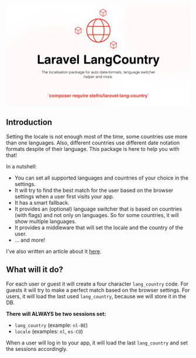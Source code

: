 ![laravel-langcountry.png](./public/laravel-langcountry.png)

## Introduction

Setting the locale is not enough most of the time, some countries use more than one languages. Also, different countries
use different date notation formats despite of their language. This package is here to help you with that!

In a nutshell:

* You can set all supported languages and countries of your choice in the settings.
* It will try to find the best match for the user based on the browser settings when a user first visits your app.
* It has a smart fallback.
* It provides an (optional) language switcher that is based on countries (with flags) and not only on languages. So for
  some
  countries, it will show multiple languages.
* It provides a middleware that will set the locale and the country of the user.
* ... and more!

I've also written an article about
it [here](https://stefrouschop.nl/why-a-locale-is-sometimes-not-enough-in-laravel-28b1e82029cc).

## What will it do?

For each user or guest it will create a four character `lang_country` code. For guests it will try to make a perfect
match based on the browser settings. For users, it will load the last used `lang_country`, because we will store it in
the DB.

**There will ALWAYS be two sessions set:**

- `lang_country` (example: `nl-BE`)
- `locale` (examples: `nl`, `es-CO`)

When a user will log in to your app, it will load the last `lang_country` and set the sessions accordingly.

